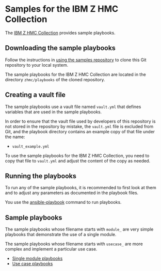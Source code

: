 # Samples for the IBM Z HMC Collection

The [IBM Z HMC Collection](https://github.com/zhmcclient/zhmc-ansible-modules)
provides sample playbooks.

## Downloading the sample playbooks

Follow the instructions in
[using the samples repository](../meta/samples_repository/README.md)
to clone this Git repository to your local system.

The sample playbooks for the IBM Z HMC Collection are located in the
directory ``zhmc/playbooks`` of the cloned repository.

## Creating a vault file

The sample playbooks use a vault file named ``vault.yml`` that defines
variables that are used in the sample playbooks.

In order to ensure that the vault file used by developers of this repository
is not stored in the repository by mistake, the ``vault.yml`` file is excluded
from Git, and the playbook directory contains an example copy of that file under
the name:

* ``vault_example.yml``

To use the sample playbooks for the IBM Z HMC Collection, you need to copy that
file to ``vault.yml`` and adjust the content of the copy as needed.

## Running the playbooks

To run any of the sample playbooks, it is recommended to first look at them and
to adjust any parameters as documented in the playbook files.

You use the
[ansible-playbook](https://docs.ansible.com/ansible/latest/cli/ansible-playbook.html)
command to run playbooks.

## Sample playbooks

The sample playbooks whose filename starts with ``module_`` are very simple
playbooks that demonstrate the use of a single module.

The sample playbooks whose filename starts with ``usecase_`` are more complex
and implement a particular use case.

* [Single module playbooks](docs/module_playbooks.md)
* [Use case playbooks](docs/usecase_playbooks.md)
